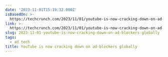 ```yaml
---
date: '2023-11-01T15:19:32.000Z'
isBasedOn: >-
  https://techcrunch.com/2023/11/01/youtube-is-now-cracking-down-on-ad-blockers-globally/
link: >-
  https://techcrunch.com/2023/11/01/youtube-is-now-cracking-down-on-ad-blockers-globally/
slug: 2023-11-01-youtube-is-now-cracking-down-on-ad-blockers-globally
tags:
  - ad tech
title: YouTube is now cracking down on ad-blockers globally
---
```


